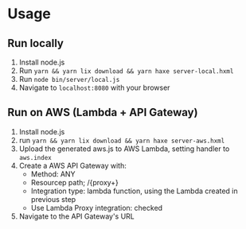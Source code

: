 # Usage

## Run locally

1. Install node.js
1. Run `yarn && yarn lix download && yarn haxe server-local.hxml`
1. Run `node bin/server/local.js`
1. Navigate to `localhost:8080` with your browser


## Run on AWS (Lambda + API Gateway)

1. Install node.js
1. run `yarn && yarn lix download && yarn haxe server-aws.hxml`
1. Upload the generated aws.js to AWS Lambda, setting handler to `aws.index`
1. Create a AWS API Gateway with:
    - Method: ANY
    - Resourcep path; /{proxy+}
    - Integration type: lambda function, using the Lambda created in previous step
    - Use Lambda Proxy integration: checked
1. Navigate to the API Gateway's URL
